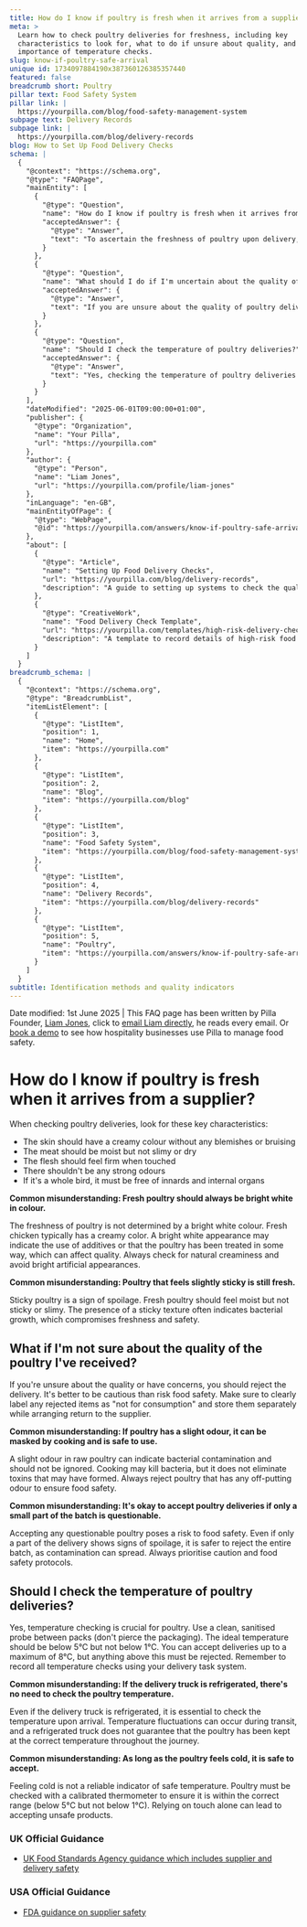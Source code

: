 ```yaml
---
title: How do I know if poultry is fresh when it arrives from a supplier?
meta: >
  Learn how to check poultry deliveries for freshness, including key
  characteristics to look for, what to do if unsure about quality, and the
  importance of temperature checks.
slug: know-if-poultry-safe-arrival
unique id: 1734097884190x387360126385357440
featured: false
breadcrumb short: Poultry
pillar text: Food Safety System
pillar link: |
  https://yourpilla.com/blog/food-safety-management-system
subpage text: Delivery Records
subpage link: |
  https://yourpilla.com/blog/delivery-records
blog: How to Set Up Food Delivery Checks
schema: |
  {
    "@context": "https://schema.org",
    "@type": "FAQPage",
    "mainEntity": [
      {
        "@type": "Question",
        "name": "How do I know if poultry is fresh when it arrives from a supplier?",
        "acceptedAnswer": {
          "@type": "Answer",
          "text": "To ascertain the freshness of poultry upon delivery, check for the following attributes: The skin should be creamy in colour and free from blemishes or bruises. The meat should feel moist but not slimy or dry, and the flesh should be firm when touched. Fresh poultry should not have strong odours. For whole birds, ensure they are free from innards and internal organs. Always avoid poultry that has been artificially whitened as this may involve the use of additives."
        }
      },
      {
        "@type": "Question",
        "name": "What should I do if I'm uncertain about the quality of the poultry I've received?",
        "acceptedAnswer": {
          "@type": "Answer",
          "text": "If you are unsure about the quality of poultry delivered, it's best to reject the delivery. Label any rejected items as 'not for consumption' and keep them separate while you arrange their return to the supplier. Rejecting questionable poultry helps maintain food safety standards."
        }
      },
      {
        "@type": "Question",
        "name": "Should I check the temperature of poultry deliveries?",
        "acceptedAnswer": {
          "@type": "Answer",
          "text": "Yes, checking the temperature of poultry deliveries is crucial. Use a clean, sanitised probe to check temperatures, ensuring the poultry is below 5°C but above 1°C. Accept deliveries up to a maximum of 8°C, but reject any poultry above this temperature. Record all temperature checks diligently."
        }
      }
    ],
    "dateModified": "2025-06-01T09:00:00+01:00",
    "publisher": {
      "@type": "Organization",
      "name": "Your Pilla",
      "url": "https://yourpilla.com"
    },
    "author": {
      "@type": "Person",
      "name": "Liam Jones",
      "url": "https://yourpilla.com/profile/liam-jones"
    },
    "inLanguage": "en-GB",
    "mainEntityOfPage": {
      "@type": "WebPage",
      "@id": "https://yourpilla.com/answers/know-if-poultry-safe-arrival"
    },
    "about": [
      {
        "@type": "Article",
        "name": "Setting Up Food Delivery Checks",
        "url": "https://yourpilla.com/blog/delivery-records",
        "description": "A guide to setting up systems to check the quality of food deliveries effectively, ensuring compliance and safety."
      },
      {
        "@type": "CreativeWork",
        "name": "Food Delivery Check Template",
        "url": "https://yourpilla.com/templates/high-risk-delivery-check",
        "description": "A template to record details of high-risk food deliveries, including temperatures and condition of food received."
      }
    ]
  }
breadcrumb_schema: |
  {
    "@context": "https://schema.org",
    "@type": "BreadcrumbList",
    "itemListElement": [
      {
        "@type": "ListItem",
        "position": 1,
        "name": "Home",
        "item": "https://yourpilla.com"
      },
      {
        "@type": "ListItem",
        "position": 2,
        "name": "Blog",
        "item": "https://yourpilla.com/blog"
      },
      {
        "@type": "ListItem",
        "position": 3,
        "name": "Food Safety System",
        "item": "https://yourpilla.com/blog/food-safety-management-system"
      },
      {
        "@type": "ListItem",
        "position": 4,
        "name": "Delivery Records",
        "item": "https://yourpilla.com/blog/delivery-records"
      },
      {
        "@type": "ListItem",
        "position": 5,
        "name": "Poultry",
        "item": "https://yourpilla.com/answers/know-if-poultry-safe-arrival"
      }
    ]
  }
subtitle: Identification methods and quality indicators
---
```


Date modified: 1st June 2025 | This FAQ page has been written by Pilla Founder, [Liam Jones](https://yourpilla.com/profile/liam-jones), click to [email Liam directly](https://mailto:liam@yourpilla.com/), he reads every email. Or [book a demo](https://calendly.com/pilla/demo) to see how hospitality businesses use Pilla to manage food safety.

# How do I know if poultry is fresh when it arrives from a supplier?

When checking poultry deliveries, look for these key characteristics:

-   The skin should have a creamy colour without any blemishes or bruising
-   The meat should be moist but not slimy or dry
-   The flesh should feel firm when touched
-   There shouldn't be any strong odours
-   If it's a whole bird, it must be free of innards and internal organs

**Common misunderstanding: Fresh poultry should always be bright white in colour.**

The freshness of poultry is not determined by a bright white colour. Fresh chicken typically has a creamy color. A bright white appearance may indicate the use of additives or that the poultry has been treated in some way, which can affect quality. Always check for natural creaminess and avoid bright artificial appearances.

**Common misunderstanding: Poultry that feels slightly sticky is still fresh.**

Sticky poultry is a sign of spoilage. Fresh poultry should feel moist but not sticky or slimy. The presence of a sticky texture often indicates bacterial growth, which compromises freshness and safety.

## What if I'm not sure about the quality of the poultry I've received?

If you're unsure about the quality or have concerns, you should reject the delivery. It's better to be cautious than risk food safety. Make sure to clearly label any rejected items as "not for consumption" and store them separately while arranging return to the supplier.

**Common misunderstanding: If poultry has a slight odour, it can be masked by cooking and is safe to use.**

A slight odour in raw poultry can indicate bacterial contamination and should not be ignored. Cooking may kill bacteria, but it does not eliminate toxins that may have formed. Always reject poultry that has any off-putting odour to ensure food safety.

**Common misunderstanding: It's okay to accept poultry deliveries if only a small part of the batch is questionable.**

Accepting any questionable poultry poses a risk to food safety. Even if only a part of the delivery shows signs of spoilage, it is safer to reject the entire batch, as contamination can spread. Always prioritise caution and food safety protocols.

## Should I check the temperature of poultry deliveries?

Yes, temperature checking is crucial for poultry. Use a clean, sanitised probe between packs (don't pierce the packaging). The ideal temperature should be below 5°C but not below 1°C. You can accept deliveries up to a maximum of 8°C, but anything above this must be rejected. Remember to record all temperature checks using your delivery task system.

**Common misunderstanding: If the delivery truck is refrigerated, there's no need to check the poultry temperature.**

Even if the delivery truck is refrigerated, it is essential to check the temperature upon arrival. Temperature fluctuations can occur during transit, and a refrigerated truck does not guarantee that the poultry has been kept at the correct temperature throughout the journey.

**Common misunderstanding: As long as the poultry feels cold, it is safe to accept.**

Feeling cold is not a reliable indicator of safe temperature. Poultry must be checked with a calibrated thermometer to ensure it is within the correct range (below 5°C but not below 1°C). Relying on touch alone can lead to accepting unsafe products.

### UK Official Guidance

-   [UK Food Standards Agency guidance which includes supplier and delivery safety](https://www.food.gov.uk/business-guidance/managing-food-safety)

### USA Official Guidance

-   [FDA guidance on supplier safety](https://www.fda.gov/food/importing-food-products-united-states/industry-resources-third-party-audit-standards-and-fsma-supplier-verification-requirements)
